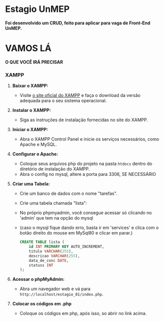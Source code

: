 # Estagio UnMEP

**Foi desenvolvido um CRUD, feito para aplicar para vaga de Front-End UnMEP.**

# VAMOS LÁ

**O QUE VOCÊ IRÁ PRECISAR**

### XAMPP

1. **Baixar o XAMPP:**
   - Visite [o site oficial do XAMPP](https://www.apachefriends.org/index.html) e faça o download da versão adequada para o seu sistema operacional.

2. **Instalar o XAMPP:**
   - Siga as instruções de instalação fornecidas no site do XAMPP.

3. **Iniciar o XAMPP:**
   - Abra o XAMPP Control Panel e inicie os serviços necessários, como Apache e MySQL.

4. **Configurar o Apache:**
   - Coloque seus arquivos php do projeto na pasta `htdocs` dentro do diretório de instalação do XAMPP.
   - Abra o config no mysql, altere a porta para 3306, SE NECESSÁRIO
  
5. **Criar uma Tabela:**
   - Crie um banco de dados com o nome "tarefas".
   - Crie uma tabela chamada "lista":
   - No próprio phpmyadmin, você consegue acessar só clicando no 'admin' que tem na opção do mysql
   - (caso o mysql fique dando erro, basta ir em 'services' e clica com o botão direito do mouse em MySql80 e clicar em parar.)

     ```sql
     CREATE TABLE lista (
         id INT PRIMARY KEY AUTO_INCREMENT,
         titulo VARCHAR(255),
         descricao VARCHAR(255),
         data_de_conc DATE,
         statuss INT
     );
     ```

6. **Acessar o phpMyAdmin:**
   - Abra um navegador web e vá para `http://localhost/estagio_01/index.php`.
  
7. **Colocar os códigos em .php**

   - Coloque os códigos em php, após isso, so abrir no link acima.




